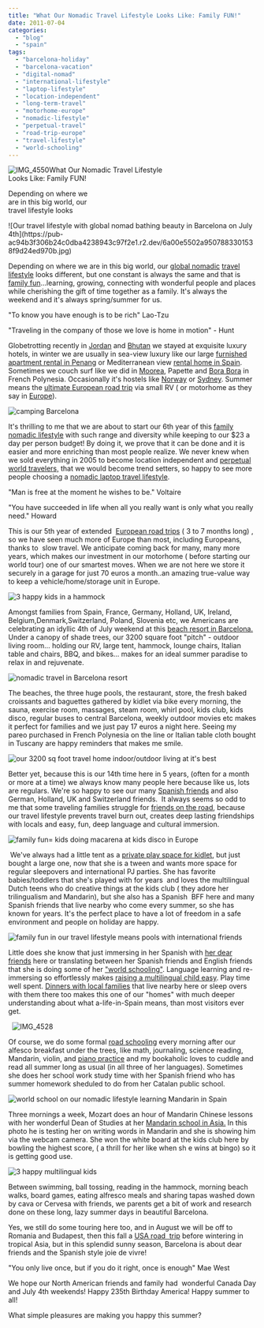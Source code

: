```yaml
---
title: "What Our Nomadic Travel Lifestyle Looks Like: Family FUN!"
date: 2011-07-04
categories: 
  - "blog"
  - "spain"
tags: 
  - "barcelona-holiday"
  - "barcelona-vacation"
  - "digital-nomad"
  - "international-lifestyle"
  - "laptop-lifestyle"
  - "location-independent"
  - "long-term-travel"
  - "motorhome-europe"
  - "nomadic-lifestyle"
  - "perpetual-travel"
  - "road-trip-europe"
  - "travel-lifestyle"
  - "world-schooling"
---
```


![IMG_4550](https://pub-ac94b3f306b24c0dba4238943c97f2e1.r2.dev/6a00e5502a95078833014e89907d4f970d.jpg)What Our Nomadic Travel Lifestyle  
Looks Like: Family FUN!

Depending on where we  
are in this big world, our  
travel lifestyle looks

<!--more--> ![Our travel lifestyle with global nomad  bathing beauty in Barcelona on July 4th](https://pub-ac94b3f306b24c0dba4238943c97f2e1.r2.dev/6a00e5502a9507883301538f9d24ed970b.jpg)  
  
Depending on where we are in this big world, our [global nomadic](http://en.wikipedia.org/wiki/Existential_migration "global nomad") [travel lifestyle](http://soultravelers3new.local/2009/04/how-to-travel-the-world-as-a-digital-nomad-family.html "our travel lifestyle") looks different, but one constant is always the same and that is [family fun](http://soultravelers3new.local/2007/05/hanging-out-roa.html "family fun travel")...learning, growing, connecting with wonderful people and places while cherishing the gift of time together as a family. It's always the weekend and it's always spring/summer for us.  
  
"To know you have enough is to be rich" Lao-Tzu  
  
"Traveling in the company of those we love is home in motion" - Hunt  
  
Globetrotting recently in [Jordan](http://soultravelers3new.local/2011/05/jordan-tourismsmartest-.html "Jordan") and [Bhutan](http://soultravelers3new.local/2011/05/family-vacation-in-bhutan.html "bhutan vacation") we stayed at exquisite luxury hotels, in winter we are usually in sea-view luxury like our large [furnished apartment rental in Penang](http://soultravelers3new.local/2011/01/tropical-winter-home-in-penang-malaysia-location-indenpendent-digital-nomad-long-term-travel-tips-.html "how to find  furnished rental penang") or Mediterranean view [rental home in Spain](http://soultravelers3new.local/2009/11/whats-a-spain-winter-rental-like-extended-travel-digital-nomad-4hww-vacation-.html "rental home in andalusia, Spain"). Sometimes we couch surf like we did in [Moorea](http://soultravelers3new.local/2010/10/family-travel-french-polynesia-cheaply.html "moorea vacation cheap"), Papette and [Bora Bora](http://soultravelers3new.local/2010/11/bora-bora-on-a-cheap-budget-travel-tahiti-moorea-and-french-polynesia.html "bora bora on a cheap budget") in French Polynesia. Occasionally it's hostels like [Norway](http://soultravelers3new.local/2009/03/family-travel-norway-in-a-nutshell-norwegian-fijord-photo.html "hostel in Bergen Norway") or [Sydney](http://soultravelers3new.local/2011/02/the-stunning-sydney-harbour-yha-hostel-review.html "best hostel in Sydney"). Summer means the [ultimate European road trip](http://soultravelers3new.local/2011/06/road-trip-europe-plan-then-improvise.html#more "ultimate Europe road trip") via small RV ( or motorhome as they say in [Europe](http://soultravelers3new.local/2010/05/camping-europe-in-a-motorhome-rv-5-best-sites-roadtrip-europe-family-travel-budget-best-price.html "best camping in europe")).  
  
![camping Barcelona](https://pub-ac94b3f306b24c0dba4238943c97f2e1.r2.dev/6a00e5502a95078833014e8990c2d3970d.jpg)  
  
  
It's thrilling to me that we are about to start our 6th year of this [family nomadic lifestyle](http://soultravelers3new.local/2008/06/how-to-do-exten.html "how to do long term world travel") with such range and diversity while keeping to our $23 a day per person budget! By doing it, we prove that it can be done and it is easier and more enriching than most people realize. We never knew when we sold everything in 2005 to become location independent and [perpetual world travelers,](http://soultravelers3new.local/2010/06/early-retirement-perpetual-travel-radical-early-retirement-with-kids-rtw-family-travel-multiyear.html "perpetual travelers") that we would become trend setters, so happy to see more people choosing a [nomadic laptop travel lifestyle](http://digitalnomadacademy.com/ "digital nomad academy").  
  
"Man is free at the moment he wishes to be." Voltaire  
  
"You have succeeded in life when all you really want is only what you really need." Howard  

This is our 5th year of extended  [European road trips](http://soultravelers3new.local/2010/06/grand-tour-europe-iv-family-travel-extended-vacation-road-trip-summer-holiday-abroad.html "European road trip") ( 3 to 7 months long) , so we have seen much more of Europe than most, including Europeans, thanks to  slow travel. We anticipate coming back for many, many more years, which makes our investment in our motorhome ( before starting our world tour) one of our smartest moves. When we are not here we store it securely in a garage for just 70 euros a month..an amazing true-value way to keep a vehicle/home/storage unit in Europe.

  
![3 happy kids in a hammock](https://pub-ac94b3f306b24c0dba4238943c97f2e1.r2.dev/6a00e5502a9507883301543370bac5970c.jpg)  
  
  
Amongst families from Spain, France, Germany, Holland, UK, Ireland, Belgium,Denmark,Switzerland, Poland, Slovenia etc, we Americans are celebrating an idyllic 4th of July weekend at this [beach resort in Barcelona.](http://soultravelers3new.local/2007/05/barcelona-beach.html "barcelona beach resort camping") Under a canopy of shade trees, our 3200 square foot "pitch" - outdoor living room... holding our RV, large tent, hammock, lounge chairs, Italian table and chairs, BBQ, and bikes... makes for an ideal summer paradise to relax in and rejuvenate.  
  
![nomadic travel in Barcelona resort](https://pub-ac94b3f306b24c0dba4238943c97f2e1.r2.dev/6a00e5502a95078833014e8990fb42970d.jpg)  
  
The beaches, the three huge pools, the restaurant, store, the fresh baked croissants and baguettes gathered by kidlet via bike every morning, the sauna, exercise room, massages, steam room, whirl pool, kids club, kids disco, regular buses to central Barcelona, weekly outdoor movies etc makes it perfect for families and we just pay 17 euros a night here. Seeing my pareo purchased in French Polynesia on the line or Italian table cloth bought in Tuscany are happy reminders that makes me smile.  
  
![our 3200 sq foot travel home indoor/outdoor living at it's best](https://pub-ac94b3f306b24c0dba4238943c97f2e1.r2.dev/6a00e5502a9507883301538f9d9742970b.jpg)  
  
Better yet, because this is our 14th time here in 5 years, (often for a month or more at a time) we always know many people here because like us, lots are regulars. We're so happy to see our many [Spanish friends](http://soultravelers3new.local/2011/01/how-to-make-paella-in-spain-the-valencia-way-recipe-for-travel-foodie-lovers-of-traditional-food.html "Spanish friends making paella in Barcelona") and also German, Holland, UK and Switzerland friends.  It always seems so odd to me that some traveling families struggle for [friends on the road](http://soultravelers3new.local/2011/02/kids-friends-travel-on-the-ultimate-family-adventure.html "finding friends when traveling"), because our travel lifestyle prevents travel burn out, creates deep lasting friendships with locals and easy, fun, deep language and cultural immersion.  
  
![family fun= kids doing macarena at kids disco in Europe](https://pub-ac94b3f306b24c0dba4238943c97f2e1.r2.dev/6a00e5502a9507883301538f9dafc9970b.jpg)  
  
 We've always had a little tent as a [private play space for kidlet](http://soultravelers3new.local/2009/06/questions-answers-about-soultravelers3-family-travel.html "tent for kids while traveling by motorhome"), but just bought a large one, now that she is a tween and wants more space for regular sleepovers and international PJ parties. She has favorite babies/toddlers that she's played with for years  and loves the multilingual Dutch teens who do creative things at the kids club ( they adore her trilingualism and Mandarin), but she also has a Spanish  BFF here and many Spanish friends that live nearby who come every summer, so she has known for years. It's the perfect place to have a lot of freedom in a safe environment and people on holiday are happy.  
  
![family fun in our travel lifestyle means pools with international friends](https://pub-ac94b3f306b24c0dba4238943c97f2e1.r2.dev/6a00e5502a95078833014e8990f7f2970d.jpg)  
  
Little does she know that just immersing in her Spanish with [her dear friends](http://soultravelers3new.local/2010/05/globe-trotting-location-independent-kids-friends-perpetual-travelers-tck-long-term-family-travel-.html "finding friends during travel ") here or translating between her Spanish friends and English friends that she is doing some of her ["world schooling"](http://soultravelers3new.local/2010/03/long-term-family-travel-homeschool-roadschool-world-school-digitalnomad-lifestyle-design-virtual-.html "world schooling"). Language learning and re-immersing so effortlessly makes [raising a multilingual child easy](http://soultravelers3new.local/2011/06/how-to-raise-a-bilingual-or-multi-lingual-child-2.html "raising a multilingual child easy"). Play time well spent. [Dinners with local families](http://soultravelers3new.local/2011/06/delicious-dinner-in-barcelona.html "Dinners with families in Spain") that live nearby here or sleep overs with them there too makes this one of our "homes" with much deeper understanding about what a-life-in-Spain means, than most visitors ever get.  
  
  ![IMG_4528](https://pub-ac94b3f306b24c0dba4238943c97f2e1.r2.dev/6a00e5502a9507883301538fa25dce970b.jpg)  
  
  
Of course, we do some formal [road schooling](http://soultravelers3new.local/2010/04/family-travel-homeschool-education-global-students-lifestyle-design-location-independent-4hww-around.html "road schooling ") every morning after our alfesco breakfast under the trees, like math, journaling, science reading, Mandarin, violin, and [piano practice](http://www.youtube.com/watch?v=0Ar90wOnWnM "piano practice via webcam") and my bookaholic loves to cuddle and read all summer long as usual (in all three of her languages). Sometimes she does her school work study time with her Spanish friend who has summer homework sheduled to do from her Catalan public school.  
  
![world school on our nomadic lifestyle learning Mandarin in Spain](https://pub-ac94b3f306b24c0dba4238943c97f2e1.r2.dev/6a00e5502a9507883301538f9e2767970b.jpg)  
  
  
Three mornings a week, Mozart does an hour of Mandarin Chinese lessons with her wonderful Dean of Studies at her [Mandarin school in Asia.](http://soultravelers3new.local/2011/01/only-american-girl-in-an-all-mandarin-school-chinese-immersion-in-language-culture-through-school.html "mandarin school in Asia") In this photo he is testing her on writing words in Mandarin and she is showing him via the webcam camera. She won the white board at the kids club here by bowling the highest score, ( a thrill for her like when sh e wins at bingo) so it is getting good use.  
  
![3 happy multilingual kids](https://pub-ac94b3f306b24c0dba4238943c97f2e1.r2.dev/6a00e5502a950788330154337190e4970c.jpg)  
  
  
Between swimming, ball tossing, reading in the hammock, morning beach walks, board games, eating alfresco meals and sharing tapas washed down by cava or Cervesa with friends, we parents get a bit of work and research done on these long, lazy summer days in beautiful Barcelona.  
  
Yes, we still do some touring here too, and in August we will be off to Romania and Budapest, then this fall a [USA road  trip](http://soultravelers3new.local/2011/06/road-trip-usa.html "usa road trip") before wintering in tropical Asia, but in this splendid sunny season, Barcelona is about dear friends and the Spanish style joie de vivre!  
  
"You only live once, but if you do it right, once is enough" Mae West  
  
We hope our North American friends and family had  wonderful Canada Day and July 4th weekends! Happy 235th Birthday America! Happy summer to all!  
  
What simple pleasures are making you happy this summer?
